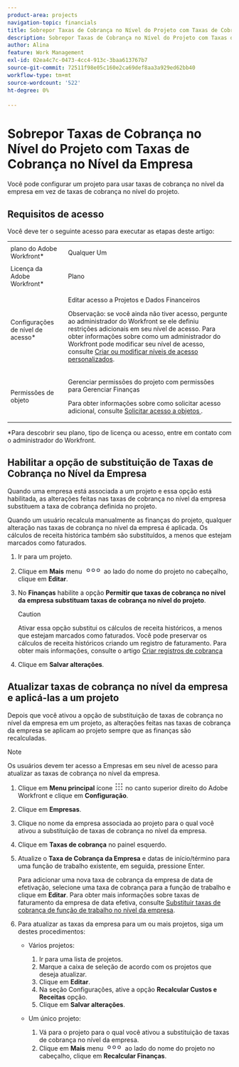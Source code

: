 ```yaml
---
product-area: projects
navigation-topic: financials
title: Sobrepor Taxas de Cobrança no Nível do Projeto com Taxas de Cobrança no Nível da Empresa
description: Sobrepor Taxas de Cobrança no Nível do Projeto com Taxas de Cobrança no Nível da Empresa
author: Alina
feature: Work Management
exl-id: 02ea4c7c-0473-4cc4-913c-3baa613767b7
source-git-commit: 72511f98e05c160e2ca69def8aa3a929ed62bb40
workflow-type: tm+mt
source-wordcount: '522'
ht-degree: 0%

---
```


# Sobrepor Taxas de Cobrança no Nível do Projeto com Taxas de Cobrança no Nível da Empresa

<!--
<p data-mc-conditions="QuicksilverOrClassic.Draft mode">(NOTE: THIS IS LINKED TO THE UI IN THE EDIT PROJECT MODAL)</p>
-->

Você pode configurar um projeto para usar taxas de cobrança no nível da empresa em vez de taxas de cobrança no nível do projeto.

## Requisitos de acesso

Você deve ter o seguinte acesso para executar as etapas deste artigo:

<table style="table-layout:auto"> 
 <col> 
 <col> 
 <tbody> 
  <tr> 
   <td role="rowheader">plano do Adobe Workfront*</td> 
   <td> <p>Qualquer Um</p> </td> 
  </tr> 
  <tr> 
   <td role="rowheader">Licença da Adobe Workfront*</td> 
   <td> <p>Plano </p> </td> 
  </tr> 
  <tr> 
   <td role="rowheader">Configurações de nível de acesso*</td> 
   <td> <p>Editar acesso a Projetos e Dados Financeiros</p> <p>Observação: se você ainda não tiver acesso, pergunte ao administrador do Workfront se ele definiu restrições adicionais em seu nível de acesso. Para obter informações sobre como um administrador do Workfront pode modificar seu nível de acesso, consulte <a href="../../../administration-and-setup/add-users/configure-and-grant-access/create-modify-access-levels.md" class="MCXref xref">Criar ou modificar níveis de acesso personalizados</a>.</p> </td> 
  </tr> 
  <tr> 
   <td role="rowheader">Permissões de objeto</td> 
   <td> <p>Gerenciar permissões do projeto com permissões para Gerenciar Finanças</p> <p>Para obter informações sobre como solicitar acesso adicional, consulte <a href="../../../workfront-basics/grant-and-request-access-to-objects/request-access.md" class="MCXref xref">Solicitar acesso a objetos </a>.</p> </td> 
  </tr> 
 </tbody> 
</table>

&#42;Para descobrir seu plano, tipo de licença ou acesso, entre em contato com o administrador do Workfront.

## Habilitar a opção de substituição de Taxas de Cobrança no Nível da Empresa

Quando uma empresa está associada a um projeto e essa opção está habilitada, as alterações feitas nas taxas de cobrança no nível da empresa substituem a taxa de cobrança definida no projeto.

Quando um usuário recalcula manualmente as finanças do projeto, qualquer alteração nas taxas de cobrança no nível da empresa é aplicada. Os cálculos de receita histórica também são substituídos, a menos que estejam marcados como faturados.

1. Ir para um projeto.
1. Clique em **Mais** menu ![](assets/qs-more-icon-on-an-object.png) ao lado do nome do projeto no cabeçalho, clique em **Editar**.
1. No **Finanças** habilite a opção **Permitir que taxas de cobrança no nível da empresa substituam taxas de cobrança no nível do projeto**.

   >[!CAUTION]
   >
   >Ativar essa opção substitui os cálculos de receita históricos, a menos que estejam marcados como faturados. Você pode preservar os cálculos de receita históricos criando um registro de faturamento. Para obter mais informações, consulte o artigo [Criar registros de cobrança](../../../manage-work/projects/project-finances/create-billing-records.md)

1. Clique em **Salvar alterações**.

## Atualizar taxas de cobrança no nível da empresa e aplicá-las a um projeto

Depois que você ativou a opção de substituição de taxas de cobrança no nível da empresa em um projeto, as alterações feitas nas taxas de cobrança da empresa se aplicam ao projeto sempre que as finanças são recalculadas.

>[!NOTE]
>
>Os usuários devem ter acesso a Empresas em seu nível de acesso para atualizar as taxas de cobrança no nível da empresa.

1. Clique em **Menu principal** ícone ![](assets/main-menu-icon.png) no canto superior direito do Adobe Workfront e clique em **Configuração**.
1. Clique em **Empresas**.
1. Clique no nome da empresa associada ao projeto para o qual você ativou a substituição de taxas de cobrança no nível da empresa.
1. Clique em **Taxas de cobrança** no painel esquerdo.
1. Atualize o **Taxa de Cobrança da Empresa** e datas de início/término para uma função de trabalho existente, em seguida, pressione Enter.

   Para adicionar uma nova taxa de cobrança da empresa de data de efetivação, selecione uma taxa de cobrança para a função de trabalho e clique em **Editar**. Para obter mais informações sobre taxas de faturamento da empresa de data efetiva, consulte [Substituir taxas de cobrança de função de trabalho no nível da empresa](/help/quicksilver/administration-and-setup/set-up-workfront/organizational-setup/override-job-role-billing-rates-company-level.md).

1. Para atualizar as taxas da empresa para um ou mais projetos, siga um destes procedimentos:

   * Vários projetos:

      1. Ir para uma lista de projetos.
      1. Marque a caixa de seleção de acordo com os projetos que deseja atualizar.
      1. Clique em **Editar**.
      1. Na seção Configurações, ative a opção **Recalcular Custos e Receitas** opção.
      1. Clique em **Salvar alterações**.

   * Um único projeto:

      1. Vá para o projeto para o qual você ativou a substituição de taxas de cobrança no nível da empresa.
      1. Clique em **Mais** menu ![](assets/qs-more-icon-on-an-object.png) ao lado do nome do projeto no cabeçalho, clique em **Recalcular Finanças**.
